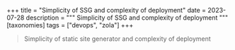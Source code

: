 +++
title = "Simplicity of SSG and complexity of deployment"
date = 2023-07-28
description = """
Simplicity of SSG and complexity of deployment
"""
[taxonomies]
tags = ["devops", "zola"]
+++

> Simplicity of static site generator and complexity of deployment

